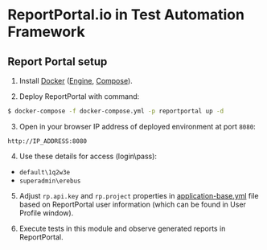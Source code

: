 # ReportPortal.io in Test Automation Framework

## Report Portal setup

1. Install [Docker](https://docs.docker.com/engine/installation/) ([Engine](https://docs.docker.com/engine/installation/), [Compose](https://docs.docker.com/compose/install/)).

2. Deploy ReportPortal with command:

```bash
$ docker-compose -f docker-compose.yml -p reportportal up -d
```

3. Open in your browser IP address of deployed environment at port `8080`:

```
http://IP_ADDRESS:8080
```

4. Use these details for access (login\pass):

- `default\1q2w3e`
- `superadmin\erebus`

5. Adjust `rp.api.key` and `rp.project` properties in [application-base.yml](./src/test/resources/application-base.yml) file based on ReportPortal user information (which can be found in User Profile window).

6. Execute tests in this module and observe generated reports in ReportPortal.
